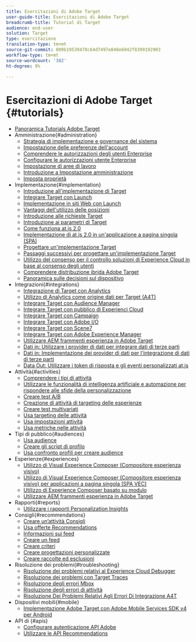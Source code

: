 ```yaml
---
title: Esercitazioni di Adobe Target
user-guide-title: Esercitazioni di Adobe Target
breadcrumb-title: Tutorial di Target
audience: end-user
solution: Target
type: esercitazione
translation-type: tm+mt
source-git-commit: 009b19539470c64d7497e848e6042f8399192903
workflow-type: tm+mt
source-wordcount: '382'
ht-degree: 9%

---
```



# Esercitazioni di Adobe Target {#tutorials}

+ [ Panoramica Tutorials Adobe Target](../overview.md)
+ Amministrazione{#administration}
   + [Strategia di implementazione e governance del sistema](../dev101/1.1-implementation-strategy-sys-governance.md)
   + [Impostazione delle preferenze dell&#39;account](../administration/set-up-account-preferences.md)
   + [Comprendere le autorizzazioni degli utenti Enterprise](../administration/understanding-enterprise-user-permissions.md)
   + [Configurare le autorizzazioni utente Enterprise](../dev101/1.2-configure-ent-user-permissions.md)
   + [Impostazione di aree di lavoro](../administration/set-up-workspaces.md)
   + [Introduzione a Impostazione amministrazione](../dev101/1.3-intro-to-admin-setup.md)
   + [Imposta proprietà](../administration/set-up-properties.md)
+ Implementazione{#implementation}
   + [Introduzione all&#39;implementazione di Target](../dev101/2.1-intro-to-target-implementation.md)
   + [Integrare Target con Launch](../dev101/3.1-target-launch.md)
   + [Implementazione in siti Web con Launch](https://docs.adobe.com/content/help/en/experience-cloud/implementing-in-websites-with-launch/index.html)
   + [Vantaggi dell&#39;utilizzo delle posizioni](../dev101/2.2-benefits-of-locations.md)
   + [Introduzione alle richieste Target](../dev101/2.3-intro-to-target-requests.md)
   + [Introduzione ai parametri di Target](../dev101/2.4-intro-to-target-params.md)
   + [Come funziona at.js 2.0](../implementation/understanding-how-atjs-20-works.md)
   + [Implementazione di at.js 2.0 in un&#39;applicazione a pagina singola (SPA)](../implementation/implement-atjs-20-in-a-single-page-application.md)
   + [Progettare un&#39;implementazione Target](../dev101/2.5-design-target-implementation.md)
   + [Passaggi successivi per progettare un&#39;implementazione Target](../dev101/2.6-next-steps-design-target-implementation.md)
   + [Utilizzo del consenso per il controllo  soluzioni di Experience Cloud in base al consenso degli utenti](https://docs.adobe.com/content/help/en/core-services-learn/tutorials/id-service/use-opt-in-to-control-experience-cloud-activities-based-on-user-consent.html)
   + [Comprendere  distribuzione ibrida Adobe Target](../implementation/hybrid-deployment.md)
   + [Panoramica sulle decisioni sul dispositivo](../implementation/on-device-decisioning-overview.md)
+ Integrazioni{#integrations}
   + [Integrazione di Target con Analytics](../dev101/3.2-target-analytics.md)
   + [Utilizzo di Analytics come origine dati per Target (A4T)](../integrations/use-analytics-as-a-data-source-a4t.md)
   + [Integrare Target con  Audience Manager](../dev101/3.3-target-dmp.md)
   + [Integrare Target con  pubblico di Experienci Cloud](../dev101/3.4-target-exc-audiences.md)
   + [Integrare Target con Campaign](../dev101/3.6-target-campaign.md)
   + [Integrare Target con  Adobe I/O](../dev101/3.7-target-io.md)
   + [Integrare Target con Scene7](../dev101/3.8-target-scene7.md)
   + [Integrare Target con Adobe Experience Manager](../dev101/3.5-target-aem.md)
   + [Utilizzare AEM frammenti esperienza in  Adobe Target](https://helpx.adobe.com/experience-manager/kt/sites/using/experience-fragment-target-offer-feature-video-use.html)
   + [Dati in: Utilizzare i provider di dati per integrare dati di terze parti](../integrations/use-data-providers-to-integrate-third-party-data.md)
   + [Dati in: Implementazione dei provider di dati per l&#39;integrazione di dati di terze parti](../integrations/implement-data-providers-to-integrate-third-party-data.md)
   + [Data Out: Utilizzare i token di risposta e gli eventi personalizzati at.js](../integrations/use-response-tokens-and-atjs-custom-events.md)
+ Attività{#activities}
   + [Comprendere i tipi di attività](../activities/understanding-the-types-of-activities.md)
   + [Utilizzare le funzionalità di intelligenza artificiale e automazione per rispondere alle sfide della personalizzazione](../activities/use-the-artificial-intelligence-and-automation-capabilities-to-meet-the-challenges-of-personalization.md)
   + [Creare test A/B](../activities/create-ab-tests.md)
   + [Creazione di attività di targeting delle esperienze](../activities/create-experience-targeting-activities.md)
   + [Creare test multivariati](../activities/create-multivariate-tests.md)
   + [Usa targeting delle attività](../activities/use-activity-targeting.md)
   + [Usa impostazioni attività](../activities/use-activity-settings.md)
   + [Usa metriche nelle attività](../activities/use-metrics-in-activities.md)
+ Tipi di pubblico{#audiences}
   + [Usa audience](../audiences/use-audiences.md)
   + [Creare gli script di profilo](../audiences/create-profile-scripts.md)
   + [Usa confronto profili per creare audience](../audiences/use-profile-comparison-to-build-audiences.md)
+ Esperienze{#experiences}
   + [Utilizzo di Visual Experience Composer (Compositore esperienza visivo)](../experiences/use-the-visual-experience-composer.md)
   + [Utilizzo di Visual Experience Composer (Compositore esperienza visivo) per applicazioni a pagina singola (SPA VEC)](../experiences/use-the-visual-experience-composer-for-single-page-applications.md)
   + [Utilizzo di Experience Composer basato su modulo](../experiences/use-the-form-based-experience-composer.md)
   + [Utilizzare AEM frammenti esperienza in  Adobe Target](https://helpx.adobe.com/experience-manager/kt/sites/using/experience-fragment-target-offer-feature-video-use.html)
+ Rapporti{#reports}
   + [Utilizzare i rapporti Personalization Insights](../reports/use-the-personalization-insights-reports.md)
+ Consigli{#recommendations}
   + [Creare un’attività Consigli](../recommendations/create-a-recommendations-activity.md)
   + [Usa offerte Recommendations](../recommendations/use-recommendations-offers.md)
   + [Informazioni sui feed](../recommendations/understanding-feeds.md)
   + [Creare un feed](../recommendations/create-a-feed.md)
   + [Creare criteri](../recommendations/create-criteria.md)
   + [Creare progettazioni personalizzate](../recommendations/create-custom-designs.md)
   + [Creare raccolte ed esclusioni](../recommendations/create-collections-and-exclusions.md)
+ Risoluzione dei problemi{#troubleshooting}
   + [Risoluzione dei problemi relativi al Experience Cloud Debugger](../troubleshooting/troubleshoot-with-the-experience-cloud-debugger.md)
   + [Risoluzione dei problemi con Target Traces](../troubleshooting/troubleshoot-with-target-traces.md)
   + [Risoluzione degli errori Mbox](../dev101/4.1-troubleshoot-mbox-errors.md)
   + [Risoluzione degli errori di attività](../dev101/4.2-troubleshoot-activity-errors.md)
   + [Risoluzione Dei Problemi Relativi Agli Errori Di Integrazione A4T](../dev101/4.3-troubleshoot-integration-errors.md)
+ Dispositivi mobili{#mobile}
   + [Implementazione  Adobe Target con  Adobe Mobile Services SDK v4 per Android](../mobile-v4/overview.md)
+ API di {#apis}
   + [Configurare  autenticazione API Adobe](../apis/configure-io-target-integration.md)
   + [Utilizzare le API Recommendations](https://docs.adobe.com/content/help/en/target-learn/recommendations-api-tutorial/recs-api-overview.html)
